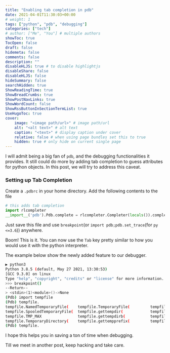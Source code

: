 ```yaml
---
title: "Enabling tab completion in pdb"
date: 2021-04-01T11:30:03+00:00
# weight: 1
tags: ["python", "pdb", "debugging"]
categories: ["tech"]
# author: ["Me", "You"] # multiple authors
showToc: true
TocOpen: false
draft: false
hidemeta: false
comments: false
description: ""
disableHLJS: true # to disable highlightjs
disableShare: false
disableHLJS: false
hideSummary: false
searchHidden: true
ShowReadingTime: true
ShowBreadCrumbs: true
ShowPostNavLinks: true
ShowWordCount: false
ShowRssButtonInSectionTermList: true
UseHugoToc: true
cover:
    image: "<image path/url>" # image path/url
    alt: "<alt text>" # alt text
    caption: "<text>" # display caption under cover
    relative: false # when using page bundles set this to true
    hidden: true # only hide on current single page
---
```


I will admit being a big fan of `pdb`, and the debugging functionalities it provides. It still could do more by adding tab completion to guess attributes for python objects. In this post, we will try to address this caveat.

### Setting up Tab Completion

Create a `.pdbrc` in your home directory. Add the following contents to the file

```python
# this adds tab completion
import rlcompleter
__import__('pdb').Pdb.complete = rlcompleter.Completer(locals()).complete
```

Just save this file and use `breakpoint`(or `import pdb;pdb.set_trace`(for `py <=3.6`)) anywhere. 

Boom! This is it. You can now use the `Tab` key pretty similar to how you would use it with the python interpreter.

The example below show the newly added feature to our debugger.
```sh
▶ python3                                              
Python 3.8.5 (default, May 27 2021, 13:30:53) 
[GCC 9.3.0] on linux
Type "help", "copyright", "credits" or "license" for more information.
>>> breakpoint()
--Return--
> <stdin>(1)<module>()->None
(Pdb) import tempfile
(Pdb) tempfile.
tempfile.NamedTemporaryFile(    tempfile.TemporaryFile(         tempfile.gettempprefixb(        tempfile.tempdir
tempfile.SpooledTemporaryFile(  tempfile.gettempdir(            tempfile.mkdtemp(               tempfile.template
tempfile.TMP_MAX                tempfile.gettempdirb(           tempfile.mkstemp(               
tempfile.TemporaryDirectory(    tempfile.gettempprefix(         tempfile.mktemp(                
(Pdb) tempfile.
```

I hope this helps you in saving a ton of time when debugging. 

Till we meet in another post, keep hacking and take care.